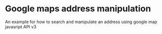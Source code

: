 Google maps address manipulation
================================

An example for how to search and manipulate an address using google map javasript API v3
